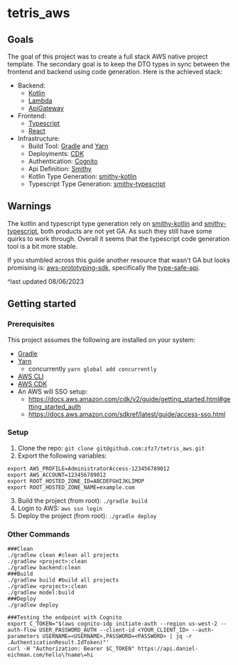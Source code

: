 # tetris_aws

## Goals

The goal of this project was to create a full stack AWS native project template. The secondary goal is to keep the DTO
types in sync between the frontend and backend using code generation. Here is the achieved stack:

* Backend:
    * [Kotlin](https://kotlinlang.org/)
    * [Lambda](https://aws.amazon.com/lambda/)
    * [ApiGateway](https://aws.amazon.com/api-gateway/)
* Frontend:
    * [Typescript](https://www.typescriptlang.org/)
    * [React](https://react.dev/)
* Infrastructure:
    * Build Tool: [Gradle](https://gradle.org/) and [Yarn](https://classic.yarnpkg.com/lang/en/)
    * Deployments: [CDK](https://aws.amazon.com/cdk/)
    * Authentication: [Cognito](https://aws.amazon.com/cognito/)  
    * Api Definition: [Smithy](https://smithy.io/2.0/index.html)
    * Kotlin Type Generation: [smithy-kotlin](https://github.com/awslabs/smithy-kotlin)
    * Typescript Type Generation: [smithy-typescript](https://github.com/awslabs/smithy-typescript)

## Warnings

The kotlin and typescript type generation rely on [smithy-kotlin](https://github.com/awslabs/smithy-kotlin)
and [smithy-typescript](https://github.com/awslabs/smithy-typescript), both products are not yet GA. As such they still
have some quirks to work through. Overall it seems that the typescript code generation tool is a bit more stable.

If you stumbled across this guide another resource that wasn't GA but looks promising
is: [aws-prototyping-sdk](https://github.com/aws/aws-prototyping-sdk), specifically
the [type-safe-api](https://github.com/aws/aws-prototyping-sdk/blob/mainline/packages/type-safe-api/README.md).

^last updated 08/06/2023

## Getting started

### Prerequisites

This project assumes the following are installed on your system:

* [Gradle](https://gradle.org/)
* [Yarn](https://classic.yarnpkg.com/lang/en/)
    * concurrently `yarn global add concurrently`
* [AWS CLI](https://aws.amazon.com/cli/)
* [AWS CDK](https://docs.aws.amazon.com/cdk/v2/guide/cli.html)
* An AWS will SSO setup:
    * https://docs.aws.amazon.com/cdk/v2/guide/getting_started.html#getting_started_auth
    * https://docs.aws.amazon.com/sdkref/latest/guide/access-sso.html

### Setup
1. Clone the repo: `git clone git@github.com:zfz7/tetris_aws.git`
2. Export the following variables:
```
export AWS_PROFILE=AdministratorAccess-123456789012
export AWS_ACCOUNT=123456789012
export ROOT_HOSTED_ZONE_ID=ABCDEFGHIJKLIMOP
export ROOT_HOSTED_ZONE_NAME=example.com
```
3. Build the project (from root): `./gradle build` 
4. Login to AWS: `aws sso login` 
5. Deploy the project (from root): `./gradle deploy` 

### Other Commands

```
###Clean 
./gradlew clean #clean all projects
./gradlew <project>:clean 
./gradlew backend:clean 
###Build 
./gradlew build #build all projects
./gradlew <project>:clean 
./gradlew model:build
###Deploy 
./gradlew deploy

###Testing the endpoint with Cognito
export C_TOKEN="$(aws cognito-idp initiate-auth --region us-west-2 --auth-flow USER_PASSWORD_AUTH --client-id <YOUR_CLIENT_ID> --auth-parameters USERNAME=<USERNAME>,PASSWORD=<PASSWORD> | jq -r .AuthenticationResult.IdToken)"'
curl -H "Authorization: Bearer $C_TOKEN" https://api.daniel-eichman.com/hello\?name\=hi
```
